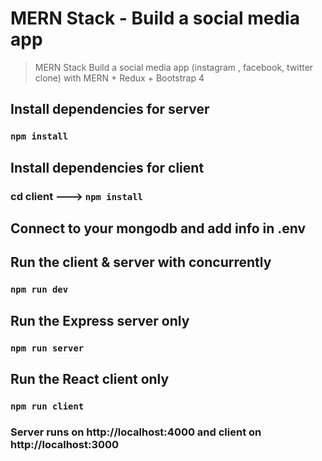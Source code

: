 # MERN Stack - Build a social media app 
> MERN Stack Build  a social media app (instagram , facebook, twitter clone) with MERN  + Redux  + Bootstrap 4







## Install dependencies for server 
### `npm install`

## Install dependencies for client
### cd client ---> `npm install`

## Connect to your mongodb and add info in .env

## Run the client & server with concurrently
### `npm run dev`

## Run the Express server only
### `npm run server`

## Run the React client only
### `npm run client`

### Server runs on http://localhost:4000 and client on http://localhost:3000




